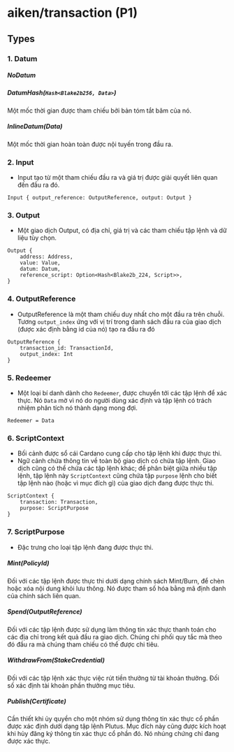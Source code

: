 # aiken/transaction (P1)

## Types

### 1. Datum

##### NoDatum

##### DatumHash(`Hash<Blake2b256, Data>`)

Một mốc thời gian được tham chiếu bởi bản tóm tắt băm của nó.

##### InlineDatum(Data)

Một mốc thời gian hoàn toàn được nội tuyến trong đầu ra.

### 2. Input

-   Input tạo từ một tham chiếu đầu ra và giá trị được giải quyết liên quan đến đầu ra đó.

```aiken
Input { output_reference: OutputReference, output: Output }
```

### 3. Output

-   Một giao dịch Output, có địa chỉ, giá trị và các tham chiếu tập lệnh và dữ liệu tùy chọn.

```aiken
Output {
    address: Address,
    value: Value,
    datum: Datum,
    reference_script: Option<Hash<Blake2b_224, Script>>,
}
```

### 4. OutputReference

-   OutputReference là một tham chiếu duy nhất cho một đầu ra trên chuỗi. Tương `output_index` ứng với vị trí trong danh sách đầu ra của giao dịch (được xác định bằng id của nó) tạo ra đầu ra đó

```aiken
OutputReference {
    transaction_id: TransactionId,
    output_index: Int
}
```

### 5. Redeemer

-   Một loại bí danh dành cho `Redeemer`, được chuyển tới các tập lệnh để xác thực. Nó `Data` mờ vì nó do người dùng xác định và tập lệnh có trách nhiệm phân tích nó thành dạng mong đợi.

```aiken
Redeemer = Data
```

### 6. ScriptContext

-   Bối cảnh được sổ cái Cardano cung cấp cho tập lệnh khi được thực thi.
-   Ngữ cảnh chứa thông tin về toàn bộ giao dịch có chứa tập lệnh. Giao dịch cũng có thể chứa các tập lệnh khác; để phân biệt giữa nhiều tập lệnh, tập lệnh này `ScriptContext` cũng chứa tập `purpose` lệnh cho biết tập lệnh nào (hoặc vì mục đích gì) của giao dịch đang được thực thi.

```aiken
ScriptContext {
    transaction: Transaction,
    purpose: ScriptPurpose
}
```

### 7. ScriptPurpose

-   Đặc trưng cho loại tập lệnh đang được thực thi.

##### Mint(PolicyId)

Đối với các tập lệnh được thực thi dưới dạng chính sách Mint/Burn, để chèn hoặc xóa nội dung khỏi lưu thông. Nó được tham số hóa bằng mã định danh của chính sách liên quan.

##### Spend(OutputReference)

Đối với các tập lệnh được sử dụng làm thông tin xác thực thanh toán cho các địa chỉ trong kết quả đầu ra giao dịch. Chúng chi phối quy tắc mà theo đó đầu ra mà chúng tham chiếu có thể được chi tiêu.

##### WithdrawFrom(StakeCredential)

Đối với các tập lệnh xác thực việc rút tiền thưởng từ tài khoản thưởng.
Đối số xác định tài khoản phần thưởng mục tiêu.

##### Publish(Certificate)

Cần thiết khi ủy quyền cho một nhóm sử dụng thông tin xác thực cổ phần được xác định dưới dạng tập lệnh Plutus. Mục đích này cũng được kích hoạt khi hủy đăng ký thông tin xác thực cổ phần đó. Nó nhúng chứng chỉ đang được xác thực.
